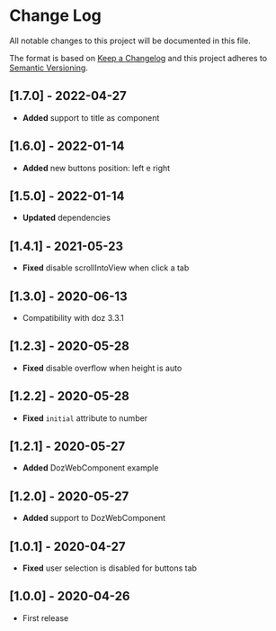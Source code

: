 # Change Log
All notable changes to this project will be documented in this file.

The format is based on [Keep a Changelog](http://keepachangelog.com/)
and this project adheres to [Semantic Versioning](http://semver.org/).

## [1.7.0] - 2022-04-27
- **Added** support to title as component

## [1.6.0] - 2022-01-14
- **Added** new buttons position: left e right

## [1.5.0] - 2022-01-14
- **Updated** dependencies

## [1.4.1] - 2021-05-23
- **Fixed** disable scrollIntoView when click a tab

## [1.3.0] - 2020-06-13
- Compatibility with doz 3.3.1

## [1.2.3] - 2020-05-28
- **Fixed** disable overflow when height is auto

## [1.2.2] - 2020-05-28
- **Fixed** `initial` attribute to number

## [1.2.1] - 2020-05-27
- **Added** DozWebComponent example

## [1.2.0] - 2020-05-27
- **Added** support to DozWebComponent

## [1.0.1] - 2020-04-27
- **Fixed** user selection is disabled for buttons tab

## [1.0.0] - 2020-04-26
- First release